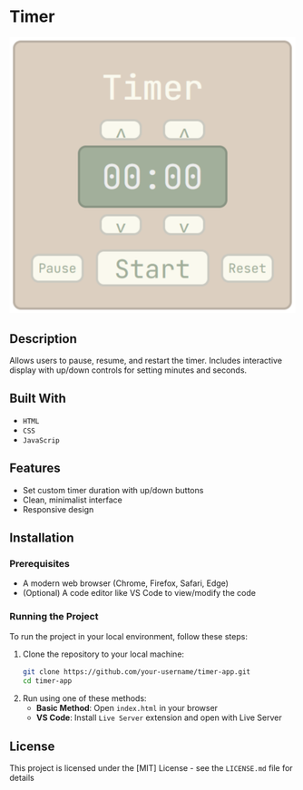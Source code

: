 # Timer
![Timer Preview](./images/timer_preview.png)

## Description
Allows users to pause, resume, and restart the timer. Includes interactive display with up/down controls for setting minutes and seconds.

## Built With
- `HTML`
- `CSS`
- `JavaScrip`

## Features
- Set custom timer duration with up/down buttons
- Clean, minimalist interface
- Responsive design

## Installation

### Prerequisites
- A modern web browser (Chrome, Firefox, Safari, Edge)
- (Optional) A code editor like VS Code to view/modify the code

### Running the Project
To run the project in your local environment, follow these steps:
1. Clone the repository to your local machine:
      ```bash
   git clone https://github.com/your-username/timer-app.git
   cd timer-app
2. Run using one of these methods:
   - **Basic Method**: Open `index.html` in your browser
   - **VS Code**: Install `Live Server` extension and open with Live Server

## License
This project is licensed under the [MIT] License - see the `LICENSE.md` file for details
